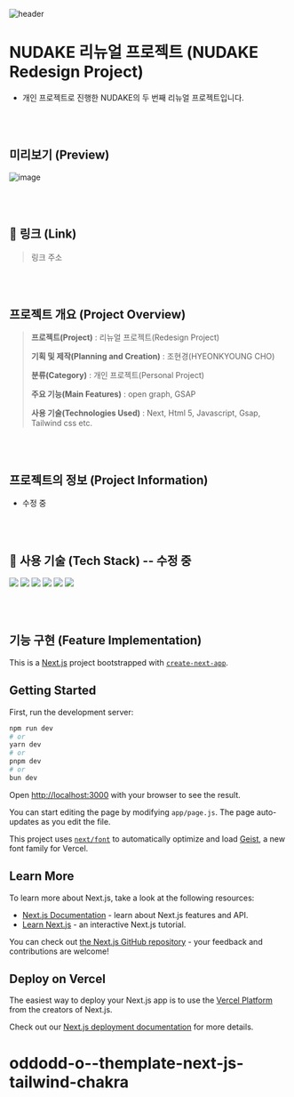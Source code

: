 ![header](https://capsule-render.vercel.app/api?type=blur&color=bd1a1a&text=NUDAKE&fontSize=70&fontColor=ffffff&stroke=bd1a1a)

# **NUDAKE 리뉴얼 프로젝트 (NUDAKE Redesign Project)**
- 개인 프로젝트로 진행한 NUDAKE의 두 번째 리뉴얼 프로젝트입니다.

<br><br> 

## 미리보기 (Preview)
![image]()

<br><br> 

## 🔗 링크 (Link)
> 링크 주소

<br><br> 

## **프로젝트 개요 (Project Overview)**
> **프로젝트(Project)** : 리뉴얼 프로젝트(Redesign Project)
>
> **기획 및 제작(Planning and Creation)** : 조현경(HYEONKYOUNG CHO)
> 
> **분류(Category)** : 개인 프로젝트(Personal Project)
> 
> **주요 기능(Main Features)** : open graph, GSAP
>
> **사용 기술(Technologies Used)** : Next, Html 5, Javascript, Gsap, Tailwind css etc.

<br><br> 

## 프로젝트의 정보 (Project Information)
- 수정 중

<br><br> 

## 🚀 사용 기술 (Tech Stack) -- 수정 중
<img src="https://img.shields.io/badge/html5-%23E34F26.svg?&style=for-the-badge&logo=html5&logoColor=white" />  <img src="https://img.shields.io/badge/css3-%231572B6.svg?&style=for-the-badge&logo=css3&logoColor=white" />  <img src="https://img.shields.io/badge/javascript-%23F7DF1E.svg?&style=for-the-badge&logo=javascript&logoColor=black" />  <img src="https://img.shields.io/badge/sass-%23CC6699.svg?&style=for-the-badge&logo=sass&logoColor=white" />  <img src="https://img.shields.io/badge/swiper-6332F6?style=for-the-badge&logo=swiper&logoColor=white"/>  <img src="https://img.shields.io/badge/figma-000000?style=for-the-badge&logo=figma&logoColor=white"/>

<br><br> 

## 기능 구현 (Feature Implementation)

This is a [Next.js](https://nextjs.org) project bootstrapped with [`create-next-app`](https://github.com/vercel/next.js/tree/canary/packages/create-next-app).

## Getting Started

First, run the development server:

```bash
npm run dev
# or
yarn dev
# or
pnpm dev
# or
bun dev
```

Open [http://localhost:3000](http://localhost:3000) with your browser to see the result.

You can start editing the page by modifying `app/page.js`. The page auto-updates as you edit the file.

This project uses [`next/font`](https://nextjs.org/docs/app/building-your-application/optimizing/fonts) to automatically optimize and load [Geist](https://vercel.com/font), a new font family for Vercel.

## Learn More

To learn more about Next.js, take a look at the following resources:

- [Next.js Documentation](https://nextjs.org/docs) - learn about Next.js features and API.
- [Learn Next.js](https://nextjs.org/learn) - an interactive Next.js tutorial.

You can check out [the Next.js GitHub repository](https://github.com/vercel/next.js) - your feedback and contributions are welcome!

## Deploy on Vercel

The easiest way to deploy your Next.js app is to use the [Vercel Platform](https://vercel.com/new?utm_medium=default-template&filter=next.js&utm_source=create-next-app&utm_campaign=create-next-app-readme) from the creators of Next.js.

Check out our [Next.js deployment documentation](https://nextjs.org/docs/app/building-your-application/deploying) for more details.
# oddodd-o--themplate-next-js-tailwind-chakra
